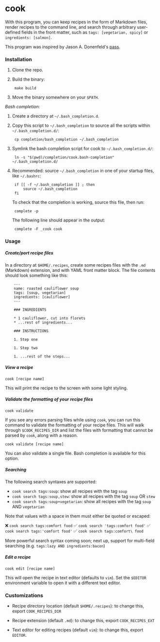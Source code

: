 # cook

With this program, you can keep recipes in the form of Markdown files, render
recipes to the command line, and search through arbitrary user-defined fields
in the front matter, such as `tags: [vegetarian, spicy]` or
`ingredients: [salmon]`.

This program was inspired by Jason A. Donenfeld's
[pass](https://www.passwordstore.org/).

### Installation

1. Clone the repo.

1. Build the binary:

        make build

1. Move the binary somewhere on your `$PATH`.

*Bash completion:*

1. Create a directory at `~/.bash_completion.d`.

1. Copy this script to `~/.bash_completion` to source all the scripts
within `~/.bash_completion.d/`:

        cp completion/bash_completion ~/.bash_completion

1. Symlink the bash completion script for cook to `~/.bash_completion.d/`:

        ln -s "$(pwd)/completion/cook.bash-completion" ~/.bash_completion.d/

1. Recommended: source `~/.bash_completion` in one of your startup files, like
`~/.bashrc`:

        if [[ -f ~/.bash_completion ]] ; then
            source ~/.bash_completion
        fi

    To check that the completion is working, source this file, then run:

        complete -p

    The following line should appear in the output:

        complete -F _cook cook

### Usage

##### Create/port recipe files

In a directory at `$HOME/.recipes`, create some recipes files with the
`.md` (Markdown) extension, and with YAML front matter block. The file contents
should look something like this:

        ---
        name: roasted cauliflower soup
        tags: [soup, vegetarian]
        ingredients: [cauliflower]
        ---

        ### INGREDIENTS

        * 1 cauliflower, cut into florets
        * ...rest of ingredients...

        ### INSTRUCTIONS

        1. Step one

        1. Step two

        1. ...rest of the steps...

##### View a recipe

    cook [recipe name]

This will print the recipe to the screen with some light styling.

##### Validate the formatting of your recipe files

    cook validate

If you see any errors parsing files while using `cook`, you can run this
command to validate the formatting of your recipe files. This will walk through
`$COOK_RECIPES_DIR` and list the files with formatting that cannot be parsed by
`cook`, along with a reason.

    cook validate [recipe name]

You can also validate a single file. Bash completion is available for this
option.

##### Searching

The following search syntaxes are supported:

* `cook search tags:soup`: show all recipes with the tag `soup`
* `cook search tags:soup,stew`: show all recipes with the tag `soup` OR
`stew`
* `cook search tags:soup+vegetarian`: show all recipes with the tag `soup`
AND `vegetarian`

Note that values with a space in them must either be quoted or escaped:

❌ `cook search tags:comfort food`
✅ `cook search 'tags:comfort food'`
✅ `cook search tags:'comfort food'`
✅ `cook search tags:comfort\ food`


More powerful search syntax coming soon; next up, support for multi-field
searching (e.g. `tags:lazy AND ingredients:bacon`)

##### Edit a recipe

    cook edit [recipe name]

This will open the recipe in text editor (defaults to `vim`). Set the `$EDITOR`
environment variable to open it with a different text editor.

### Customizations

* Recipe directory location (default `$HOME/.recipes`): to change this, export
`COOK_RECIPES_DIR`

* Recipe extension (default `.md`): to change this, export `COOK_RECIPES_EXT`

* Text editor for editing recipes (default `vim`): to change this, export
`EDITOR`.
